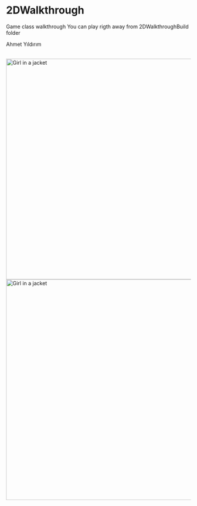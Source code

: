 # 2DWalkthrough
 Game class walkthrough
 You can play rigth away from 2DWalkthroughBuild folder
 
 Ahmet Yıldırım<br>

 <br>
 <img src="https://user-images.githubusercontent.com/34456517/115124659-fdca4080-9fcb-11eb-970d-e30459e63d7e.png" alt="Girl in a jacket" width="1600" height="600">
 <img src="https://user-images.githubusercontent.com/34456517/115124639-dd01eb00-9fcb-11eb-8ad1-0219fc7b09ff.png" alt="Girl in a jacket" width="1600" height="600">
